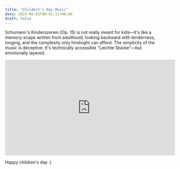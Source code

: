 ```yaml
---
title: "Childern's Day Music"
date: 2025-06-01T00:01:11+08:00
draft: false
---
```


Schumann's Kinderszenen (Op. 15) is not really meant for kids—it's like a memory-scape written from adulthood, looking backward with tenderness, longing, and the complexity only hindsight can afford. The simplicity of the music is deceptive. It's technically accessible "Leichte Stücke"—but emotionally layered.

<iframe width="560" height="315" src="https://www.youtube.com/embed/yibf6QNjgGU?si=e_07y-MoJavnkBjL&amp;start=368" title="YouTube video player" frameborder="0" allow="accelerometer; autoplay; clipboard-write; encrypted-media; gyroscope; picture-in-picture; web-share" referrerpolicy="strict-origin-when-cross-origin" allowfullscreen></iframe>

Happy children's day :)
